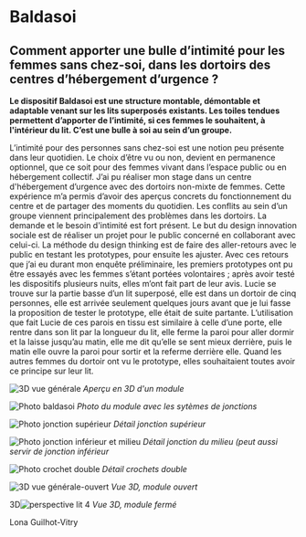 # Baldasoi

## Comment apporter une bulle d’intimité pour les femmes sans chez-soi, dans les dortoirs des centres d’hébergement d’urgence ?

**Le dispositif Baldasoi est une structure montable, démontable et adaptable venant sur les lits superposés existants. Les toiles tendues permettent d’apporter de l’intimité, si ces femmes le souhaitent, à l'intérieur du lit. C’est une bulle à soi au sein d’un groupe.** 

L’intimité pour des personnes sans chez-soi est une notion peu présente dans leur quotidien. Le choix d’être vu ou non, devient en permanence optionnel, que ce soit pour des femmes vivant dans l’espace public ou en hébergement collectif. 
J’ai pu réaliser mon stage dans un centre d'hébergement d’urgence avec des dortoirs non-mixte de femmes. Cette expérience m’a permis d’avoir des aperçus concrets du fonctionnement du centre et de partager des moments du quotidien. 
Les conflits au sein d’un groupe viennent principalement des problèmes dans les dortoirs. La  demande et le besoin d'intimité est fort présent. 
Le but du design innovation sociale est de réaliser un projet pour le public concerné en collaborant avec celui-ci. La méthode du design thinking est de faire des aller-retours avec le public en testant les prototypes, pour ensuite les ajuster. Avec ces retours que j’ai eu durant mon enquête préliminaire, les premiers prototypes ont pu être essayés avec les femmes s’étant portées volontaires ; après avoir testé les dispositifs plusieurs nuits, elles m’ont fait part de leur avis. 
Lucie se trouve sur la partie basse d’un lit superposé, elle est dans un dortoir de cinq personnes, elle est arrivée seulement quelques jours avant que je lui fasse la proposition de tester le prototype, elle était de suite partante. L’utilisation que fait Lucie de ces parois en tissu est similaire à celle d’une porte, elle rentre dans son lit par la longueur du lit, elle ferme la paroi pour aller dormir et la laisse jusqu’au matin, elle me dit qu’elle se sent mieux derrière, puis le matin elle ouvre la paroi pour sortir et la referme derrière elle. 
Quand les autres femmes du dortoir ont vu le prototype, elles souhaitaient toutes avoir ce principe sur leur lit. 

![3D vue générale](https://github.com/fablabke/baldasoi/assets/138204195/489d8f81-17aa-4ec5-a9b5-176f3f7a488c)
_Aperçu en 3D d'un module_ 

![Photo baldasoi](https://github.com/fablabke/baldasoi/assets/138204195/a5769aca-deb7-40a3-8557-562334451457)
_Photo du module avec les sytèmes de jonctions_

![Photo jonction supérieur](https://github.com/fablabke/baldasoi/assets/138204195/818795ae-6cef-4e57-9b82-b242bcd1dc7a)
_Détail jonction supérieur_

![Photo jonction inférieur et milieu](https://github.com/fablabke/baldasoi/assets/138204195/17472375-2199-424c-971e-83043ab1d515)
_Détail jonction du milieu (peut aussi servir de jonction inférieur_

![Photo crochet double](https://github.com/fablabke/baldasoi/assets/138204195/d21d3f9b-07ce-4c5e-b4b0-34dbc09df1e3)
_Détail crochets double_

![3D vue générale-ouvert](https://github.com/fablabke/baldasoi/assets/138204195/41f1d6bd-e9a1-40fd-b416-51b4584104f1)
_Vue 3D, module ouvert_

3D![perspective lit 4](https://github.com/fablabke/baldasoi/assets/138204195/b97c6ba9-6618-4fbe-b4f4-673de34fd07e)
_Vue 3D, module fermé_


Lona Guilhot-Vitry
